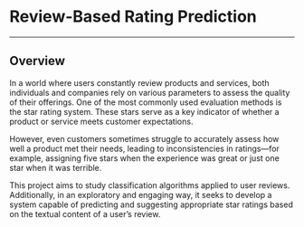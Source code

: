# Review-Based Rating Prediction
---

## Overview
In a world where users constantly review products and services, both individuals and companies rely on various parameters to assess the quality of their offerings. One of the most commonly used evaluation methods is the star rating system. These stars serve as a key indicator of whether a product or service meets customer expectations.

However, even customers sometimes struggle to accurately assess how well a product met their needs, leading to inconsistencies in ratings—for example, assigning five stars when the experience was great or just one star when it was terrible.

This project aims to study classification algorithms applied to user reviews. Additionally, in an exploratory and engaging way, it seeks to develop a system capable of predicting and suggesting appropriate star ratings based on the textual content of a user’s review.

